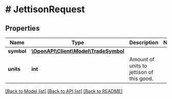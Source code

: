 # # JettisonRequest

## Properties

Name | Type | Description | Notes
------------ | ------------- | ------------- | -------------
**symbol** | [**\OpenAPI\Client\Model\TradeSymbol**](TradeSymbol.md) |  |
**units** | **int** | Amount of units to jettison of this good. |

[[Back to Model list]](../../README.md#models) [[Back to API list]](../../README.md#endpoints) [[Back to README]](../../README.md)
